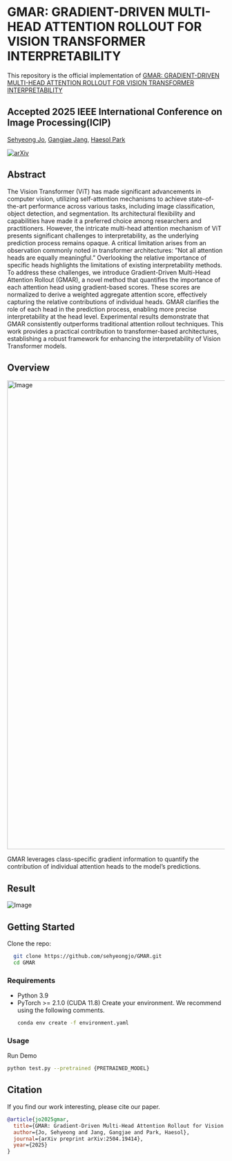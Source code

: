 # GMAR: GRADIENT-DRIVEN MULTI-HEAD ATTENTION ROLLOUT FOR VISION TRANSFORMER INTERPRETABILITY

This repository is the official implementation of [GMAR: GRADIENT-DRIVEN MULTI-HEAD ATTENTION ROLLOUT FOR VISION TRANSFORMER INTERPRETABILITY](https://arxiv.org/abs/2504.19414)

## Accepted 2025 IEEE International Conference on Image Processing(ICIP)

[Sehyeong Jo](https://sehyeongjo.github.io/), [Gangjae Jang](https://github.com/sehyeongjo/GMAR), [Haesol Park](https://scholar.google.com/citations?user=UG-9gMYAAAAJ&hl=en)

[![arXiv](https://img.shields.io/badge/arXiv-2504.19414-b31b1b.svg)](https://arxiv.org/abs/2504.19414)

## Abstract

The Vision Transformer (ViT) has made significant advancements in computer vision, utilizing self-attention mechanisms to achieve state-of-the-art performance across various tasks, including image classification, object detection, and segmentation. Its architectural flexibility and capabilities have made it a preferred choice among researchers and practitioners. However, the intricate multi-head attention mechanism of ViT presents significant challenges to interpretability, as the underlying prediction process remains opaque. A critical limitation arises from an observation commonly noted in transformer architectures: ”Not all attention heads are equally meaningful.” Overlooking the relative importance of specific heads highlights the limitations of existing interpretability methods. To address these challenges, we introduce Gradient-Driven Multi-Head Attention Rollout (GMAR), a novel method that quantifies the importance of each attention head using gradient-based scores. These scores are normalized to derive a weighted aggregate attention score, effectively capturing the relative contributions of individual heads. GMAR clarifies the role of each head in the prediction process, enabling more precise interpretability at the head level. Experimental results demonstrate that GMAR consistently outperforms traditional attention rollout techniques. This work provides a practical contribution to transformer-based architectures, establishing a robust framework for enhancing the interpretability of Vision Transformer models.

## Overview

<img width="1083" alt="Image" src="https://github.com/user-attachments/assets/1b027c9c-4639-4759-8a50-86b13f94dc44" />

<br>

GMAR leverages class-specific gradient information to quantify the contribution of individual attention heads to the model’s predictions.

## Result

![Image](https://github.com/user-attachments/assets/94f758b7-3108-40ab-90b6-2c7306bc44fc)

## Getting Started

Clone the repo:

```bash
  git clone https://github.com/sehyeongjo/GMAR.git
  cd GMAR
```

### Requirements

- Python 3.9
- PyTorch >= 2.1.0 (CUDA 11.8)
  Create your environment. We recommend using the following comments.
  ```bash
  conda env create -f environment.yaml
  ```

### Usage

Run Demo

```bash
python test.py --pretrained {PRETRAINED_MODEL}
```

## Citation

If you find our work interesting, please cite our paper.

```bibtex
@article{jo2025gmar,
  title={GMAR: Gradient-Driven Multi-Head Attention Rollout for Vision Transformer Interpretability},
  author={Jo, Sehyeong and Jang, Gangjae and Park, Haesol},
  journal={arXiv preprint arXiv:2504.19414},
  year={2025}
}
```
